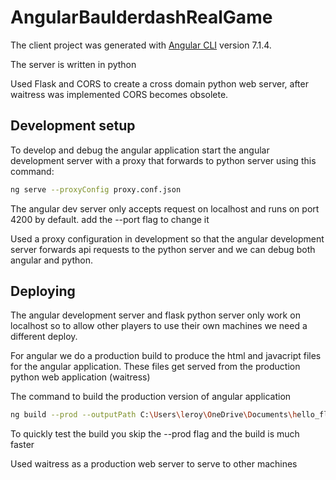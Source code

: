 # AngularBaulderdashRealGame

The client project was generated with [Angular CLI](https://github.com/angular/angular-cli) version 7.1.4.

The server is written in python


Used Flask and CORS to create a cross domain python web server, after waitress was implemented CORS becomes obsolete.

## Development setup

To develop and debug the angular application start the angular development server with a proxy that forwards to python server using this command: 
```sh
ng serve --proxyConfig proxy.conf.json 
```
The angular dev server only accepts request on localhost and runs on port 4200 by default.  add the --port flag to change it

Used a proxy configuration in development so that the angular development server forwards api requests to the python server and we can debug both angular and python.   

## Deploying

The angular development server and flask python server only work on localhost so to allow other players to use their own machines we need a different deploy.

For angular we do a production build to produce the html and javacript files for the angular application.   These files get served from the production python web application (waitress)

The command to build the production version of angular application

```sh
ng build --prod --outputPath C:\Users\leroy\OneDrive\Documents\hello_flask\client --baseHref /
```


To quickly test the build you skip the --prod flag and the build is much faster

Used waitress as a production web server to serve to other machines

